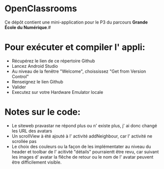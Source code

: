 # OpenClassrooms

Ce dépôt contient une mini-application pour le P3 du parcours **Grande École du Numérique**.#

# Pour exécuter et compiler l' appli:

- Récupérez le lien de ce répertoire Github
- Lancez Android Studio
- Au niveau de la fenêtre "Welcome", choississez "Get from Version Control"
- Renseignez le lien Github
- Valider
- Executez sur votre Hardware Emulator locale

# Notes sur le code:

- Le siteweb pravastar ne répond plus ou n' existe plus, j' ai donc changé les URL des avatars
- Un scrollView à été ajouté à l' activité addNeighbour, car l' activité ne scrollée pas
- Le choix des couleurs ou la façon de les implémentater au niveau du header et toolbar de l' acitivté "détails" pourraientt être revu, car suivant les images d' avatar la flêche de retour ou le nom de l' avatar peuvent être difficilement visible.
